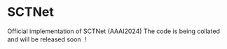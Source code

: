 # SCTNet
Official implementation of SCTNet (AAAI2024)
The code is being collated and will be released soon ！
